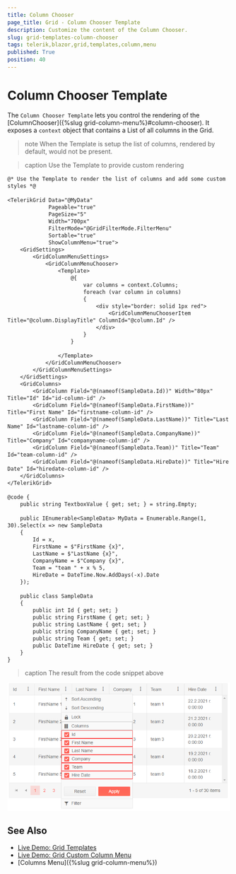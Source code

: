 ```yaml
---
title: Column Chooser
page_title: Grid - Column Chooser Template
description: Customize the content of the Column Chooser.
slug: grid-templates-column-chooser
tags: telerik,blazor,grid,templates,column,menu
published: True
position: 40
---
```


# Column Chooser Template

The `Column Chooser Template` lets you control the rendering of the [ColumnChooser]({%slug grid-column-menu%}#column-chooser). It exposes a `context` object that contains a List of all columns in the Grid. 

>note When the Template is setup the list of columns, rendered by default, would not be present.

>caption Use the Template to provide custom rendering

````CSHTML
@* Use the Template to render the list of columns and add some custom styles *@ 

<TelerikGrid Data="@MyData"
             Pageable="true"
             PageSize="5"
             Width="700px"
             FilterMode="@GridFilterMode.FilterMenu"
             Sortable="true"
             ShowColumnMenu="true">
    <GridSettings>
        <GridColumnMenuSettings>
            <GridColumnMenuChooser>
                <Template>
                    @{
                        var columns = context.Columns;
                        foreach (var column in columns)
                        {
                            <div style="border: solid 1px red">
                                <GridColumnMenuChooserItem Title="@column.DisplayTitle" ColumnId="@column.Id" />
                            </div>
                        }
                    }

                </Template>
            </GridColumnMenuChooser>
        </GridColumnMenuSettings>
    </GridSettings>
    <GridColumns>
        <GridColumn Field="@(nameof(SampleData.Id))" Width="80px" Title="Id" Id="id-column-id" />
        <GridColumn Field="@(nameof(SampleData.FirstName))" Title="First Name" Id="firstname-column-id" />
        <GridColumn Field="@(nameof(SampleData.LastName))" Title="Last Name" Id="lastname-column-id" />
        <GridColumn Field="@(nameof(SampleData.CompanyName))" Title="Company" Id="companyname-column-id" />
        <GridColumn Field="@(nameof(SampleData.Team))" Title="Team" Id="team-column-id" />
        <GridColumn Field="@(nameof(SampleData.HireDate))" Title="Hire Date" Id="hiredate-column-id" />
    </GridColumns>
</TelerikGrid>

@code {
    public string TextboxValue { get; set; } = string.Empty;

    public IEnumerable<SampleData> MyData = Enumerable.Range(1, 30).Select(x => new SampleData
    {
        Id = x,
        FirstName = $"FirstName {x}",
        LastName = $"LastName {x}",
        CompanyName = $"Company {x}",
        Team = "team " + x % 5,
        HireDate = DateTime.Now.AddDays(-x).Date
    });

    public class SampleData
    {
        public int Id { get; set; }
        public string FirstName { get; set; }
        public string LastName { get; set; }
        public string CompanyName { get; set; }
        public string Team { get; set; }
        public DateTime HireDate { get; set; }
    }
}
````

>caption The result from the code snippet above

![templated column chooser example](images/templates-column-chooser-example.png)

## See Also

 * [Live Demo: Grid Templates](https://demos.telerik.com/blazor-ui/grid/templates)
 * [Live Demo: Grid Custom Column Menu](https://demos.telerik.com/blazor-ui/grid/custom-column-menu)
 * [Columns Menu]({%slug grid-column-menu%})

